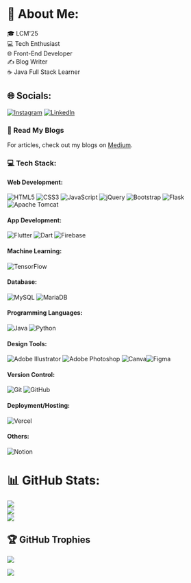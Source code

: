 # 💫 About Me:
🎓 LCM'25<br>💻 Tech Enthusiast<br>🌐 Front-End Developer<br>✍️ Blog Writer<br>☕ Java Full Stack Learner

## 🌐 Socials:
[![Instagram](https://img.shields.io/badge/Instagram-%23E4405F.svg?logo=Instagram&logoColor=white)](https://instagram.com/anandsundaramoorthysa) 
[![LinkedIn](https://img.shields.io/badge/LinkedIn-%230077B5.svg?logo=linkedin&logoColor=white)](https://linkedin.com/in/anandsundaramoorthysa) 

### 📖 Read My Blogs
For articles, check out my blogs on [Medium](https://medium.com/@anandsundaramoorthysa).

### 💻 **Tech Stack:**

#### **Web Development**:
![HTML5](https://img.shields.io/badge/html5-%23E34F26.svg?style=for-the-badge&logo=html5&logoColor=white) ![CSS3](https://img.shields.io/badge/css3-%231572B6.svg?style=for-the-badge&logo=css3&logoColor=white) ![JavaScript](https://img.shields.io/badge/javascript-%23323330.svg?style=for-the-badge&logo=javascript&logoColor=%23F7DF1E) ![jQuery](https://img.shields.io/badge/jquery-%230769AD.svg?style=for-the-badge&logo=jquery&logoColor=white) ![Bootstrap](https://img.shields.io/badge/bootstrap-%238511FA.svg?style=for-the-badge&logo=bootstrap&logoColor=white) ![Flask](https://img.shields.io/badge/flask-%23000.svg?style=for-the-badge&logo=flask&logoColor=white) ![Apache Tomcat](https://img.shields.io/badge/apache%20tomcat-%23F8DC75.svg?style=for-the-badge&logo=apache-tomcat&logoColor=black)  

#### **App Development**:
![Flutter](https://img.shields.io/badge/Flutter-%2302569B.svg?style=for-the-badge&logo=Flutter&logoColor=white) ![Dart](https://img.shields.io/badge/dart-%230175C2.svg?style=for-the-badge&logo=dart&logoColor=white) ![Firebase](https://img.shields.io/badge/firebase-a08021?style=for-the-badge&logo=firebase&logoColor=ffcd34) 

#### **Machine Learning**:
![TensorFlow](https://img.shields.io/badge/TensorFlow-%23FF6F00.svg?style=for-the-badge&logo=TensorFlow&logoColor=white) 

#### **Database**:
![MySQL](https://img.shields.io/badge/mysql-4479A1.svg?style=for-the-badge&logo=mysql&logoColor=white) ![MariaDB](https://img.shields.io/badge/MariaDB-003545?style=for-the-badge&logo=mariadb&logoColor=white)  

#### **Programming Languages**:
![Java](https://img.shields.io/badge/java-%23ED8B00.svg?style=for-the-badge&logo=openjdk&logoColor=white) ![Python](https://img.shields.io/badge/python-3670A0?style=for-the-badge&logo=python&logoColor=ffdd54)  

#### **Design Tools**:
![Adobe Illustrator](https://img.shields.io/badge/adobe%20illustrator-%23FF9A00.svg?style=for-the-badge&logo=adobe%20illustrator&logoColor=white) ![Adobe Photoshop](https://img.shields.io/badge/adobe%20photoshop-%2331A8FF.svg?style=for-the-badge&logo=adobe%20photoshop&logoColor=white) ![Canva](https://img.shields.io/badge/Canva-%2300C4CC.svg?style=for-the-badge&logo=Canva&logoColor=white)![Figma](https://img.shields.io/badge/figma-%23F24E1E.svg?style=for-the-badge&logo=figma&logoColor=white)  

#### **Version Control**:
![Git](https://img.shields.io/badge/git-%23F05033.svg?style=for-the-badge&logo=git&logoColor=white) ![GitHub](https://img.shields.io/badge/github-%23121011.svg?style=for-the-badge&logo=github&logoColor=white)  

#### **Deployment/Hosting**:
![Vercel](https://img.shields.io/badge/vercel-%23000000.svg?style=for-the-badge&logo=vercel&logoColor=white)  

#### **Others**:
![Notion](https://img.shields.io/badge/Notion-%23000000.svg?style=for-the-badge&logo=notion&logoColor=white)  

# 📊 GitHub Stats:
![](https://github-readme-stats.vercel.app/api?username=a1n13a1n13d4&theme=default_repocard&hide_border=false&include_all_commits=true&count_private=true)<br/>
![](https://github-readme-streak-stats.herokuapp.com/?user=a1n13a1n13d4&theme=default_repocard&hide_border=false)<br/>
![](https://github-readme-stats.vercel.app/api/top-langs/?username=a1n13a1n13d4&theme=default_repocard&hide_border=false&include_all_commits=true&count_private=true&layout=compact)

## 🏆 GitHub Trophies
![](https://github-profile-trophy.vercel.app/?username=a1n13a1n13d4&theme=shadow_blue&no-frame=false&no-bg=false&margin-w=4)

[![](https://visitcount.itsvg.in/api?id=a1n13a1n13d4&icon=2&color=1)](https://visitcount.itsvg.in)
